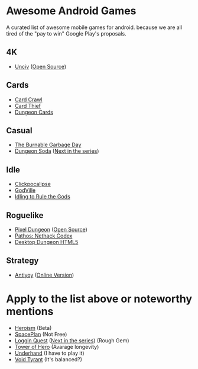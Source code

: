 # Awesome Android Games
A curated list of awesome mobile games for android. because we are all tired of the "pay to win" Google Play's proposals.

## 4K
- [Unciv](https://play.google.com/store/apps/details?id=com.unciv.app&hl=Us&gl=Us) ([Open Source](https://github.com/yairm210/Unciv))

## Cards
- [Card Crawl](https://play.google.com/store/apps/details?id=com.tinytouchtales.cardcrawl)
- [Card Thief](https://play.google.com/store/apps/details?id=com.tinytouchtales.cardthief)
- [Dungeon Cards](https://play.google.com/store/apps/details?id=com.The717pixels.DungeonCards)

## Casual
- [The Burnable Garbage Day](https://play.google.com/store/apps/details?id=com.gameon.anohiwa&hl=Us&gl=Us)
- [Dungeon Soda](https://play.google.com/store/apps/details?id=com.armorgames.sodadungeon&hl=Us&gl=US) ([Next in the series](https://play.google.com/store/apps/details?id=com.armorgames.sodadungeon2&hl=Us&gl=US))

## Idle
- [Clickpocalipse](https://play.google.com/store/apps/details?id=com.minmaxia.c2&hl=Us&gl=Us)
- [GodVille](https://play.google.com/store/apps/details?id=com.godvillegame.android&hl=Us&gl=Us)
- [Idling to Rule the Gods](https://play.google.com/store/apps/details?id=de.shugasu.itrtg&hl=Us&gl=Us)

## Roguelike
- [Pixel Dungeon](https://play.google.com/store/apps/details?id=com.watabou.pixeldungeon&hl=Us&gl=Us) ([Open Source](https://github.com/watabou/pixel-dungeon))
- [Pathos: Nethack Codex](https://play.google.com/store/apps/details?id=com.x10host.pathos)
- [Desktop Dungeon HTML5](http://www.desktopdungeons.net/HTML5/)

## Strategy
- [Antiyoy](https://play.google.com/store/apps/details?id=yio.tro.antiyoy.android&hl=Us&gl=Us) ([Online Version](https://play.google.com/store/apps/details?id=yio.tro.onliyoy&hl=en&gl=en))

# Apply to the list above or noteworthy mentions
- [Heroism](https://play.google.com/store/apps/details?id=com.minmaxia.heroism) (Beta)
- [SpacePlan](https://play.google.com/store/apps/details?id=com.devolver.spaceplan&hl=Us&gl=Us) (Not Free)
- [Loggin Quest](https://play.google.com/store/apps/details?id=com.shirobakama.logquest&hl=Us&gl=US) ([Next in the series](https://play.google.com/store/apps/details?id=com.shirobakama.logquest2&hl=Us&gl=US)) (Rough Gem)
- [Tower of Hero](https://play.google.com/store/apps/details?id=com.Tatsuki.Tower&hl=Us&gl=US) (Avarage longevity)
- [Underhand](https://play.google.com/store/apps/details?id=edu.cornell.gdiac.underhand&hl=Us&gl=US) (I have to play it)
- [Void Tyrant](https://play.google.com/store/apps/details?id=com.armorgames.voidtyrant&hl=Us&gl=US) (It's balanced?)
